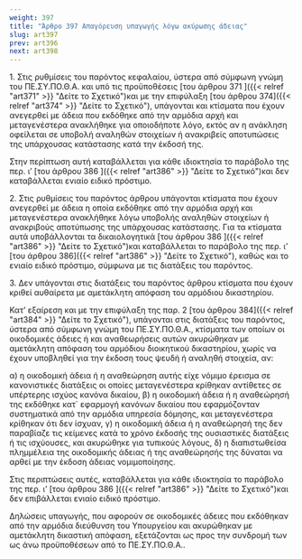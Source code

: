 ```yaml
---
weight: 397
title: "Άρθρο 397 Απαγόρευση υπαγωγής λόγω ακύρωσης άδειας"
slug: art397
prev: art396
next: art398
---
```


1\. Στις ρυθμίσεις του παρόντος κεφαλαίου, ύστερα από σύμφωνη γνώμη του ΠΕ.ΣΥ.ΠΟ.Θ.Α. και υπό τις προϋποθέσεις [του άρθρου 371 ]({{< relref "art371" >}} "Δείτε το Σχετικό")και με την επιφύλαξη [του άρθρου 374]({{< relref "art374" >}} "Δείτε το Σχετικό"), υπάγονται και κτίσματα που έχουν ανεγερθεί με άδεια που εκδόθηκε από την αρμόδια αρχή και μεταγενέστερα ανακλήθηκε για οποιοδήποτε λόγο, εκτός αν η ανάκληση οφείλεται σε υποβολή αναληθών στοιχείων ή ανακριβείς αποτυπώσεις της υπάρχουσας κατάστασης κατά την έκδοσή της.

Στην περίπτωση αυτή καταβάλλεται για κάθε ιδιοκτησία το παράβολο της περ. ι’ [του άρθρου 386 ]({{< relref "art386" >}} "Δείτε το Σχετικό")και δεν καταβάλλεται ενιαίο ειδικό πρόστιμο.

2\. Στις ρυθμίσεις του παρόντος άρθρου υπάγονται κτίσματα που έχουν ανεγερθεί με άδεια η οποία εκδόθηκε από την αρμόδια αρχή και μεταγενέστερα ανακλήθηκε λόγω υποβολής αναληθών στοιχείων ή ανακριβούς αποτύπωσης της υπάρχουσας κατάστασης. Για τα κτίσματα αυτά υποβάλλονται τα δικαιολογητικά [του άρθρου 386 ]({{< relref "art386" >}} "Δείτε το Σχετικό")και καταβάλλεται το παράβολο της περ. ι’ [του άρθρου 386]({{< relref "art386" >}} "Δείτε το Σχετικό"), καθώς και το ενιαίο ειδικό πρόστιμο, σύμφωνα με τις διατάξεις του παρόντος.

3\. Δεν υπάγονται στις διατάξεις του παρόντος άρθρου κτίσματα που έχουν κριθεί αυθαίρετα με αμετάκλητη απόφαση του αρμόδιου δικαστηρίου.

Κατ’ εξαίρεση και με την επιφύλαξη της παρ. 2 [του άρθρου 384]({{< relref "art384" >}} "Δείτε το Σχετικό"), υπάγονται στις διατάξεις του παρόντος, ύστερα από σύμφωνη γνώμη του ΠΕ.ΣΥ.ΠΟ.Θ.Α., κτίσματα των οποίων οι οικοδομικές άδειες ή και αναθεωρήσεις αυτών ακυρώθηκαν με αμετάκλητη απόφαση του αρμόδιου διοικητικού δικαστηρίου, χωρίς να έχουν υποβληθεί για την έκδοση τους ψευδή ή αναληθή στοιχεία, αν:

α) η οικοδομική άδεια ή η αναθεώρηση αυτής είχε νόμιμο έρεισμα σε κανονιστικές διατάξεις οι οποίες μεταγενέστερα κρίθηκαν αντίθετες σε υπέρτερης ισχύος κανόνα δικαίου, β) η οικοδομική άδεια ή η αναθεώρησή της εκδόθηκε κατ\` εφαρμογή κανόνων δικαίου που εφαρμόζονταν συστηματικά από την αρμόδια υπηρεσία δόμησης, και μεταγενέστερα κρίθηκαν ότι δεν ίσχυαν, γ) η οικοδομική άδεια ή η αναθεώρησή της δεν παραβίαζε τις κείμενες κατά το χρόνο έκδοσής της ουσιαστικές διατάξεις ή τις ισχύουσες, και ακυρώθηκε για τυπικούς λόγους, δ) η διαπιστωθείσα πλημμέλεια της οικοδομικής άδειας ή της αναθεώρησής της δύναται να αρθεί με την έκδοση άδειας νομιμοποίησης.

Στις περιπτώσεις αυτές, καταβάλλεται για κάθε ιδιοκτησία το παράβολο της περ. ι’ [του άρθρου 386 ]({{< relref "art386" >}} "Δείτε το Σχετικό")και δεν επιβάλλεται ενιαίο ειδικό πρόστιμο.

Δηλώσεις υπαγωγής, που αφορούν σε οικοδομικές άδειες που εκδόθηκαν από την αρμόδια διεύθυνση του Υπουργείου και ακυρώθηκαν με αμετάκλητη δικαστική απόφαση, εξετάζονται ως προς την συνδρομή των ως άνω προϋποθέσεων από το ΠΕ.ΣΥ.ΠΟ.Θ.Α..


